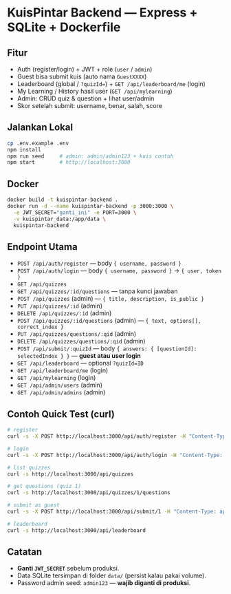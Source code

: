 # KuisPintar Backend — Express + SQLite + Dockerfile

## Fitur
- Auth (register/login) + JWT + role (`user` / `admin`)
- Guest bisa submit kuis (auto nama `GuestXXXX`)
- Leaderboard (global / `?quizId=`) + `GET /api/leaderboard/me` (login)
- My Learning / History hasil user (`GET /api/mylearning`)
- Admin: CRUD quiz & question + lihat user/admin
- Skor setelah submit: username, benar, salah, score

## Jalankan Lokal
```bash
cp .env.example .env
npm install
npm run seed     # admin: admin/admin123 + kuis contoh
npm start        # http://localhost:3000
```

## Docker
```bash
docker build -t kuispintar-backend .
docker run -d --name kuispintar-backend -p 3000:3000 \
  -e JWT_SECRET="ganti_ini" -e PORT=3000 \
  -v kuispintar_data:/app/data \
  kuispintar-backend
```

## Endpoint Utama
- `POST /api/auth/register` — body `{ username, password }`
- `POST /api/auth/login` — body `{ username, password }` → `{ user, token }`
- `GET /api/quizzes`
- `GET /api/quizzes/:id/questions` — tanpa kunci jawaban
- `POST /api/quizzes` (admin) — `{ title, description, is_public }`
- `PUT /api/quizzes/:id` (admin)
- `DELETE /api/quizzes/:id` (admin)
- `POST /api/quizzes/:id/questions` (admin) — `{ text, options[], correct_index }`
- `PUT /api/quizzes/questions/:qid` (admin)
- `DELETE /api/quizzes/questions/:qid` (admin)
- `POST /api/submit/:quizId` — body `{ answers: { [questionId]: selectedIndex } }` — **guest atau user login**
- `GET /api/leaderboard` — optional `?quizId=ID`
- `GET /api/leaderboard/me` (login)
- `GET /api/mylearning` (login)
- `GET /api/admin/users` (admin)
- `GET /api/admin/admins` (admin)

## Contoh Quick Test (curl)
```bash
# register
curl -s -X POST http://localhost:3000/api/auth/register -H "Content-Type: application/json" -d '{"username":"saya","password":"pass123"}'

# login
curl -s -X POST http://localhost:3000/api/auth/login -H "Content-Type: application/json" -d '{"username":"admin","password":"admin123"}'

# list quizzes
curl -s http://localhost:3000/api/quizzes

# get questions (quiz 1)
curl -s http://localhost:3000/api/quizzes/1/questions

# submit as guest
curl -s -X POST http://localhost:3000/api/submit/1 -H "Content-Type: application/json" -d '{"answers":{"1":1,"2":1}}'

# leaderboard
curl -s http://localhost:3000/api/leaderboard
```

## Catatan
- **Ganti `JWT_SECRET`** sebelum produksi.
- Data SQLite tersimpan di folder `data/` (persist kalau pakai volume).
- Password admin seed: `admin123` — **wajib diganti di produksi**.